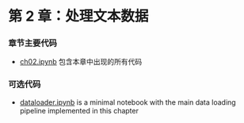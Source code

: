 # 第 2 章：处理文本数据

### 章节主要代码

- [ch02.ipynb](ch02.ipynb) 包含本章中出现的所有代码

### 可选代码

- [dataloader.ipynb](dataloader.ipynb) is a minimal notebook with the main data loading pipeline implemented in this chapter
